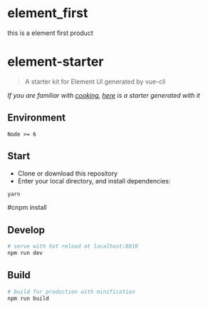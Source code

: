 
# element_first
this is a element first product


# element-starter

> A starter kit for Element UI generated by vue-cli

*If you are familiar with [cooking](https://github.com/elemefe/cooking), [here](https://github.com/ElementUI/element-cooking-starter) is a starter generated with it*

## Environment

`Node >= 6`

## Start

 - Clone or download this repository
 - Enter your local directory, and install dependencies:

``` bash
yarn
```

#cnpm install

## Develop

``` bash
# serve with hot reload at localhost:8010
npm run dev
```

## Build

``` bash
# build for production with minification
npm run build
```
